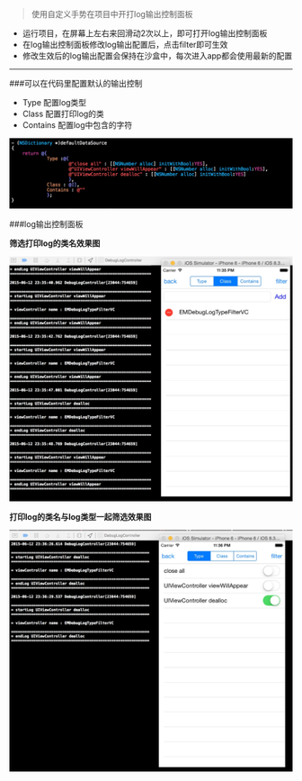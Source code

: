 > 使用自定义手势在项目中开打log输出控制面板

+ 运行项目，在屏幕上左右来回滑动2次以上，即可打开log输出控制面板
+ 在log输出控制面板修改log输出配置后，点击filter即可生效
+ 修改生效后的log输出配置会保持在沙盒中，每次进入app都会使用最新的配置

----

###可以在代码里配置默认的输出控制
+ Type 配置log类型
+ Class 配置打印log的类
+ Contains 配置log中包含的字符

![image](https://github.com/lyxia/DebugLogController/blob/master/1.png)

###log输出控制面板

**筛选打印log的类名效果图**

![image](https://github.com/lyxia/DebugLogController/blob/master/3.png)

**打印log的类名与log类型一起筛选效果图**

![image](https://github.com/lyxia/DebugLogController/blob/master/4.png)